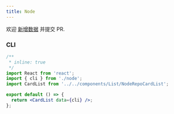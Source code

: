 ```yaml
---
title: Node
---
```


<Alert type="info">
  欢迎 <a href="https://github.com/youngjuning/youngjuning.github.io/edit/main/docs//awesome/node.js">新增数据</a> 并提交 PR.
</Alert>

### CLI

```jsx
/**
 * inline: true
 */
import React from 'react';
import { cli } from './node';
import CardList from '../../components/List/NodeRepoCardList';

export default () => {
  return <CardList data={cli} />;
};
```
